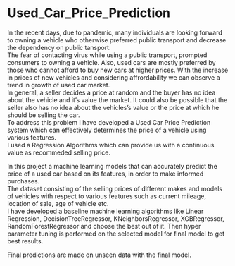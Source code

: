# Used_Car_Price_Prediction
In the recent days, due to pandemic, many individuals are looking forward to owning a vehicle who otherwise preferred public transport and decrease the dependency on public tansport.<br>
The fear of contacting virus while using a public transport, prompted consumers to owning a vehicle.  Also, used cars are mostly preferred by those who cannot afford to buy new cars at higher prices. With the increase in prices of new vehicles and considering affrordability we can observe a trend in growth of used car market.<br>
In general, a seller decides a price at random and the buyer has no idea about the vehicle and it’s value the market. 
It could also be possible that the seller also has no idea about the vehicles’s value or the price at which he should be selling the car.<br>
To address this problem I have developed a Used Car Price Prediction system which can effectively determines the price of a vehicle using various features.<br>
I used a Regression Algorithms which can provide us with a continuous value as recommeded selling price.<br>


In this project a machine learning models that can accurately predict the price of a used car based on its features, in order to make informed purchases.<br> 
The dataset consisting of the selling prices of different makes and models of vehicles with respect to various features such as current mileage, location of sale, age of vehicle etc. <br> I have developed a baseline machine learning algorithms like Linear Regression, DecisionTreeRegressor, KNeighborsRegressor, XGBRegressor, RandomForestRegressor and choose the best out of it. Then hyper parameter tuning is performed on the selected model for final model to get best results. 

Final predictions are made on unseen data with the final model.
